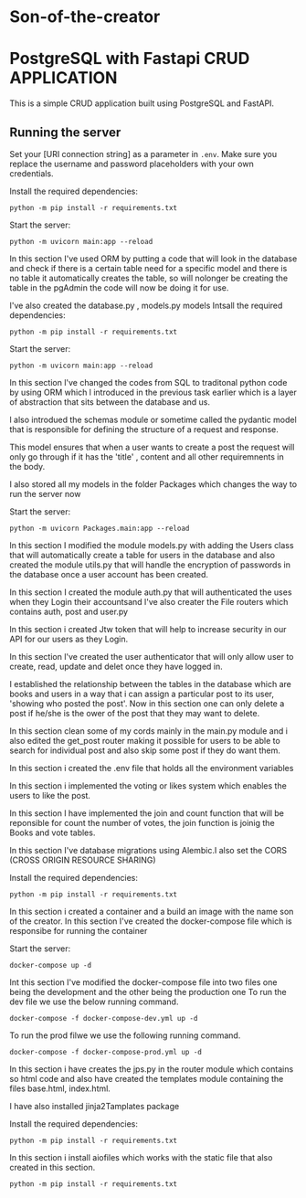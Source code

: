 # Son-of-the-creator


# PostgreSQL with Fastapi CRUD APPLICATION

This is a simple CRUD application built using PostgreSQL and FastAPI. 

## Running the server


Set your [URI connection string] as a parameter in `.env`. Make sure you replace the username and password placeholders with your own credentials.


Install the required dependencies:

```
python -m pip install -r requirements.txt
```

Start the server:
```
python -m uvicorn main:app --reload
```
In this section I've used ORM by putting a code that will look in the database and check if there is a certain table need for a specific model and there is no table it automatically creates the table, so will nolonger be creating the table in the pgAdmin the code will now be doing it for use.

I've also created the database.py , models.py models 
Intsall the required dependencies:

```
python -m pip install -r requirements.txt

```

Start the server:

```
python -m uvicorn main:app --reload

```
In this section l've changed the codes from SQL to traditonal python code by using ORM which l introduced in the previous task earlier which is a layer of abstraction that sits between the database and us.

l also introdued the schemas module or sometime called the pydantic model that is responsible for defining the structure of a request and response.

This model ensures that when a user wants to create a post the request will only go through if it has the 'title' , content and all other requiremnents in the body.

I also stored all my models in the folder Packages which changes the way to run the server now


Start the server:

```
python -m uvicorn Packages.main:app --reload

```
ln this section I modified the module models.py with adding the Users class that will automatically create a table for users in the database and also created the module utils.py that will handle the encryption of passwords in the database once a user account has been created.

In this section I created the module auth.py that will authenticated the uses when they Login their accountsand l've also creater the File routers which contains auth, post and user.py 

ln this section i created Jtw token that will help to increase security in our API for our users as they Login.

In this section l've created the user authenticator that will only allow user to create, read, update and delet once they have logged in.  

I established the relationship  between the tables in the database which are books and users in a way that i can assign a particular post to its user, 'showing who posted the post'.
Now in this section one can only delete a post if he/she is the ower of the post that they may want to delete.

In this section clean some of my cords mainly in the main.py module and i also edited the get_post router making it possible for users to be able to search for individual post and also skip some post if they do want them.

In this section i created the .env file that holds all the environment variables 

In this section i implemented the voting or likes system which enables the users to like the post.

In this section l have implemented the join and count function that will be reponsible for count the number of votes, the join function is joinig the Books and vote tables.

In this section I've database migrations using Alembic.I also set the CORS (CROSS ORIGIN RESOURCE SHARING)


Install the required dependencies:

```
python -m pip install -r requirements.txt

```
In this section i created a container and a build an image with the name son of the creator.
In this section I've created the docker-compose file which is responsibe for running the container


Start the server:

```
docker-compose up -d

```
Int this section I've modified the docker-compose file into two files one being the development and the other being the production one
To run the dev file we use the below running command. 

```
docker-compose -f docker-compose-dev.yml up -d

```
To run the prod filwe we use the following running command.

``` 
docker-compose -f docker-compose-prod.yml up -d

```

In this section i have creates the jps.py in the router module which contains so html code and also have created the templates module containing the files base.html, index.html.

I have also installed jinja2Tamplates package

Install the required dependencies:

```
python -m pip install -r requirements.txt

```

In this section i install aiofiles which works with the static file that also created in this section.

```
python -m pip install -r requirements.txt

```